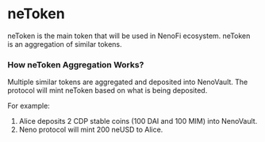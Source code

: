 # neToken

neToken is the main token that will be used in NenoFi ecosystem. neToken is an aggregation of similar tokens.&#x20;

### How neToken Aggregation Works?

Multiple similar tokens are aggregated and deposited into NenoVault. The protocol will mint neToken based on what is being deposited.

For example:

1. Alice deposits 2 CDP stable coins (100 DAI and 100 MIM) into NenoVault.
2. Neno protocol will mint 200 neUSD to Alice.
